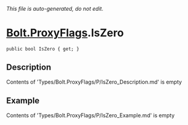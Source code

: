 *This file is auto-generated, do not edit.*

# [Bolt.ProxyFlags](Types/Bolt.ProxyFlags.md).IsZero
`public bool IsZero { get; }`
## Description
Contents of 'Types/Bolt.ProxyFlags/P/IsZero_Description.md' is empty
## Example
Contents of 'Types/Bolt.ProxyFlags/P/IsZero_Example.md' is empty
